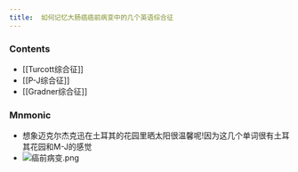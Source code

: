 ```yaml
---
title:  如何记忆大肠癌癌前病变中的几个英语综合征
--- 
```



### Contents
- [[Turcott综合征]]
- [[P-J综合征]]
- [[Gradner综合征]]
### Mnmonic
- 想象迈克尔杰克迅在土耳其的花园里晒太阳很温馨呢!因为这几个单词很有土耳其花园和M-J的感觉
- ![癌前病变.png](/note-images/癌前病变.png)


